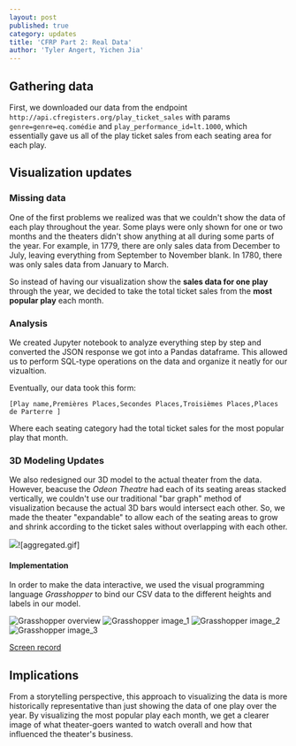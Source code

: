 ```yaml
---
layout: post
published: true
category: updates
title: 'CFRP Part 2: Real Data'
author: 'Tyler Angert, Yichen Jia'
---
```

## Gathering data

First, we downloaded our data from the endpoint `http://api.cfregisters.org/play_ticket_sales` with params `genre=genre=eq.comédie` and `play_performance_id=lt.1000`, which essentially gave us all of the play ticket sales from each seating area for each play. 

## Visualization updates 

### Missing data
One of the first problems we realized was that we couldn't show the data of each play throughout the year. Some plays were only shown for one or two months and the theaters didn't show anything at all during some parts of the year. For example, in 1779, there are only sales data from December to July, leaving everything from September to November blank. In 1780, there was only sales data from January to March.

So instead of having our visualization show the **sales data for one play** through the year, we decided to take the total ticket sales from the **most popular play** each month.

### Analysis
We created Jupyter notebook to analyze everything step by step and converted the JSON response we got into a Pandas dataframe. This allowed us to perform SQL-type operations on the data and organize it neatly for our vizualtion.

Eventually, our data took this form:

`[Play name,Premières Places,Secondes Places,Troisièmes Places,Places de Parterre ]`

Where each seating category had the total ticket sales for the most popular play that month.

### 3D Modeling Updates

We also redesigned our 3D model to the actual theater from the data. However, beacuse the _Odeon Theatre_ had each of its seating areas stacked vertically, we couldn't use our traditional "bar graph" method of visualization because the actual 3D bars would intersect each other. So, we made the theater "expandable" to allow each of the seating areas to grow and shrink according to the ticket sales without overlapping with each other.

![]({{site.baseurl}}/assets/aggregated.gif)![aggregated.gif]

#### Implementation

In order to make the data interactive, we used the visual programming language _Grasshopper_ to bind our CSV data to the different heights and labels in our model.

![Grasshopper overview]({{site.baseurl}}/assets/Screenshot-overview.JPG)
![Grasshopper image_1]({{site.baseurl}}/assets/Screenshot-part1.JPG)
![Grasshopper image_2]({{site.baseurl}}/assets/Screenshot-part2.JPG)
![Grasshopper image_3]({{site.baseurl}}/assets/Screenshot-part3.JPG)

[Screen record](https://drive.google.com/open?id=1pL7HunLslQPwzPPHHWFHxDtPoyo1yyun)

## Implications

From a storytelling perspective, this approach to visualizing the data is more historically representative than just showing the data of one play over the year. By visualizing the most popular play each month, we get a clearer image of what theater-goers wanted to watch overall and how that influenced the theater's business.
